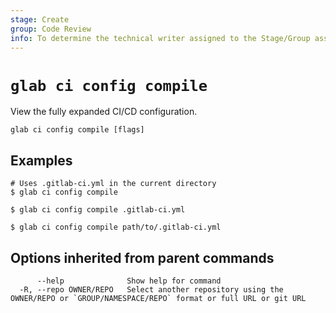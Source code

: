 ```yaml
---
stage: Create
group: Code Review
info: To determine the technical writer assigned to the Stage/Group associated with this page, see https://about.gitlab.com/handbook/product/ux/technical-writing/#assignments
---
```


<!--
This documentation is auto generated by a script.
Please do not edit this file directly. Run `make gen-docs` instead.
-->

# `glab ci config compile`

View the fully expanded CI/CD configuration.

```plaintext
glab ci config compile [flags]
```

## Examples

```plaintext
# Uses .gitlab-ci.yml in the current directory
$ glab ci config compile

$ glab ci config compile .gitlab-ci.yml

$ glab ci config compile path/to/.gitlab-ci.yml

```

## Options inherited from parent commands

```plaintext
      --help              Show help for command
  -R, --repo OWNER/REPO   Select another repository using the OWNER/REPO or `GROUP/NAMESPACE/REPO` format or full URL or git URL
```
